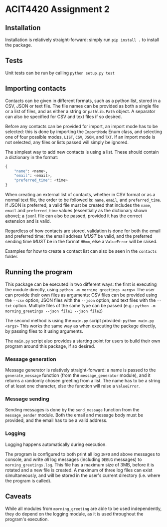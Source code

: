 # ACIT4420 Assignment 2

## Installation

Installation is relatively straight-forward: simply run
```pip install .```
to install the package.

## Tests

Unit tests can be run by calling
```python setup.py test```

## Importing contacts

Contacts can be given in different formats, such as a python list, stored in a CSV, JSON or text file. The file names can be provided as both a single file or a list of files, and as either a string or `pathlib.Path` object. A separator can also be specified for CSV and text files if so desired.

Before any contacts can be provided for import, an import mode has to be selected: this is done by importing the `ImportMode` Enum class, and selecting one of four possible modes, `LIST`, `CSV`, `JSON`, and `TXT`. If an import mode is not selected, any files or lists passed will simply be ignored.

The simplest way to add new contacts is using a list. These should contain a dictionary in the format:

```Python
{
    "name": <name>,
    "email": <email>,
    "preferred_time": <time>
}
```

When creating an external list of contacts, whether in CSV format or as a normal text file, the order to be followed is: `name`, `email`, and `preferred_time`. If JSON is preferred, a valid file must be created that includes the `name`, `email` and `preferred_time` values (essentially as the dictionary shown above); a `jsonl` file can also be passed, provided it has the correct extension and is valid.

Regardless of how contacts are stored, validation is done for both the email and preferred time: the email address *MUST* be valid, and the preferred sending time *MUST* be in the format `HHmm`, else a `ValueError` will be raised.

Examples for how to create a contact list can also be seen in the `contacts` folder.

## Running the program

This package can be executed in two different ways: the first is executing the module directly, using
```python -m morning_greetings <args>```
The user can provide their own files as arguments: CSV files can be provided using the `--csv` option; JSON files with the `--json` option; and text files with the `--txt` option. Multiple files of the same type can be passed (e.g.: ```python -m morning_greetings --json file1 --json file2```)

The second method is using the `main.py` script provided:
```python main.py <args>```
This works the same way as when executing the package directly, by passing files to it using arguments.

The `main.py` script also provides a starting point for users to build their own program around this package, if so desired.

### Message generation

Message generator is relatively straight-forward: a name is passed to the `generate_message` function (from the `message_generator` module), and it returns a randomly chosen greeting from a list. The name has to be a string of at least one character, else the function will raise a `ValueError`.

### Message sending

Sending messages is done by the `send_message` function from the `message_sender` module. Both the email and message body must be provided, and the email has to be a valid address.

### Logging

Logging happens automatically during execution.

The program is configured to both print all log `INFO` and above messages to console, and write *all* log messages (including `DEBUG` messages) to `morning_greetings.log`. This file has a maximum size of 3MB, before it is rotated and a new file is created. A maximum of three log files can exist simultaneously, and will be stored in the user's current directory (i.e. where the program is called).

## Caveats

While all modules from `morning_greeting` are able to be used independently, they do depend on the logging module, as it is used throughout the program's execution.
